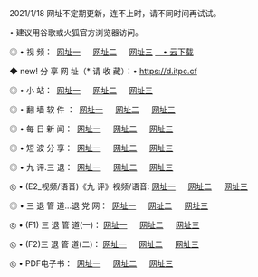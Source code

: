 <p>2021/1/18 网址不定期更新，连不上时，请不同时间再试试。
<p>• 建议用谷歌或火狐官方浏览器访问。
<p>◎ • 视 频： 
<a href="http://pup.hdfmradio.com/" target="_blank">网址一</a> 　 
<a href="http://ptf.hdfmradio.com/" target="_blank">网址二</a> 　 
<a href="http://ptf.hdfmradio.com/b.html" target="_blank">网址三</a>
<a href="https://yadi.sk/d/d0sUeAOpal3njw" target="_blank">　• 云下载 </a></p>
<p>◆ new! 分 享 网 址（* 请 收 藏）：• <a href="http://prv.hdfmradio.com/a.html">https://d.itpc.cf</a></p>

<p>◎ • 小 站：  
<a href="http://pup.hdfmradio.com/f.html" target="_blank">网址一</a> 　 
<a href="http://ptf.hdfmradio.com/h.html" target="_blank">网址二</a> 　 
<a href="http://ptf.hdfmradio.com/k/" target="_blank">网址三</a></p>
<p>◎ • 翻 墙 软 件 ：  
<a href="http://pup.hdfmradio.com/ff/" target="_blank">网址一</a> 　 
<a href="http://ptf.hdfmradio.com/s/read/a1_nd.html" target="_blank">网址二</a> 　 
<a href="http://ptf.hdfmradio.com/ff/index.html" target="_blank">网址三</a></p>
<p>◎ • 每 日 新 闻：  
<a href="http://pup.hdfmradio.com/day/" target="_blank">网址一</a> 　 
<a href="http://ptf.hdfmradio.com/day/" target="_blank">网址二</a> 　 
<a href="http://ptf.hdfmradio.com/day/index.html" target="_blank">网址三</a></p>
<p>◎ • 短 波 分 享：  
<a href="http://pup.hdfmradio.com/h/" target="_blank">网址一</a> 　 
<a href="http://ptf.hdfmradio.com/h/" target="_blank">网址二</a> 　 
<a href="http://ptf.hdfmradio.com/h/index.html" target="_blank">网址三</a></p>
<p>◎ • 九 评.三 退：  
<a href="http://pup.hdfmradio.com/t/" target="_blank">网址一</a> 　 
<a href="http://ptf.hdfmradio.com/v2/index.html" target="_blank">网址二</a> 　 
<a href="http://ptf.hdfmradio.com/tt/index.html" target="_blank">网址三</a> 　</p>
<p>◎ • (E2_视频/语音)《九 评》视频/语音: 
<a href="http://ptf.hdfmradio.com/7738.html" target="_blank">网址一</a> 　 
<a href="http://ptf.hdfmradio.com/7614.html" target="_blank">网址二</a> 　 
<a href="http://ptf.hdfmradio.com/7633.html" target="_blank">网址三</a></p>
<p>◎ • 三 退 管 道...退 党 网：  
<a href="http://pup.hdfmradio.com/go/td1.html" target="_blank">网址一</a> 　 
<a href="http://ptf.hdfmradio.com/go/td2.html" target="_blank">网址二</a> 　 
<a href="http://ptf.hdfmradio.com/go/td3.html" target="_blank">网址三</a></p>
<p>◎ • (F1) 三 退 管 道(一)： 
<a href="http://pup.hdfmradio.com/dd/" target="_blank">网址一</a> 　 
<a href="http://ptf.hdfmradio.com/s/read/a1_tdx.html" target="_blank">网址二</a> 　 
<a href="http://ptf.hdfmradio.com/dd/" target="_blank">网址三</a></p>
<p>◎ • (F2)三 退 管 道(二)： 
<a href="http://ptf.hdfmradio.com/d/" target="_blank">网址一</a> 　 
<a href="http://pup.hdfmradio.com/d/index.html" target="_blank">网址二</a> 　 
<a href="http://ptf.hdfmradio.com/d/" target="_blank">网址三</a></p>
<p>◎ • PDF电子书：  
<a href="http://pup.hdfmradio.com/p/" target="_blank">网址一</a> 　 
<a href="http://ptf.hdfmradio.com/p/index.html" target="_blank">网址二</a> 　 
<a href="http://ptf.hdfmradio.com/p/" target="_blank">网址三</a></p>

